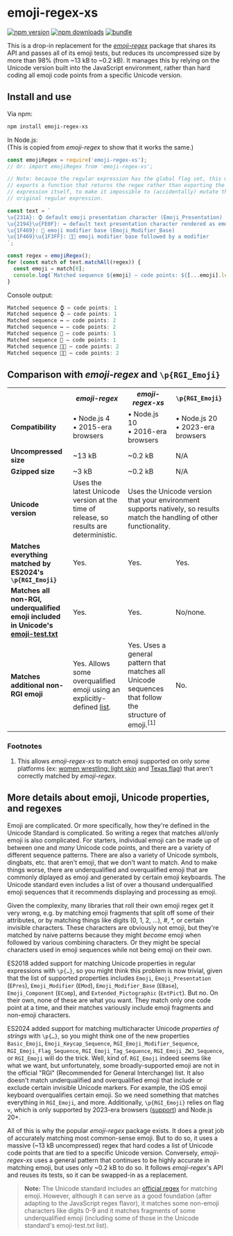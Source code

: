# emoji-regex-xs

[![npm version][npm-version-src]][npm-version-href]
[![npm downloads][npm-downloads-src]][npm-downloads-href]
[![bundle][bundle-src]][bundle-href]

This is a drop-in replacement for the [*emoji-regex*](https://github.com/mathiasbynens/emoji-regex) package that shares its API and passes all of its emoji tests, but reduces its uncompressed size by more than 98% (from ~13 kB to ~0.2 kB). It manages this by relying on the Unicode version built into the JavaScript environment, rather than hard coding all emoji code points from a specific Unicode version.

## Install and use

Via npm:

```sh
npm install emoji-regex-xs
```

In Node.js:<br>
(This is copied from *emoji-regex* to show that it works the same.)

```js
const emojiRegex = require('emoji-regex-xs');
// Or: import emojiRegex from 'emoji-regex-xs';

// Note: because the regular expression has the global flag set, this module
// exports a function that returns the regex rather than exporting the regular
// expression itself, to make it impossible to (accidentally) mutate the
// original regular expression.

const text = `
\u{231A}: ⌚ default emoji presentation character (Emoji_Presentation)
\u{2194}\u{FE0F}: ↔️ default text presentation character rendered as emoji
\u{1F469}: 👩 emoji modifier base (Emoji_Modifier_Base)
\u{1F469}\u{1F3FF}: 👩🏿 emoji modifier base followed by a modifier
`;

const regex = emojiRegex();
for (const match of text.matchAll(regex)) {
  const emoji = match[0];
  console.log(`Matched sequence ${emoji} — code points: ${[...emoji].length}`);
}
```

Console output:

```js
Matched sequence ⌚ — code points: 1
Matched sequence ⌚ — code points: 1
Matched sequence ↔️ — code points: 2
Matched sequence ↔️ — code points: 2
Matched sequence 👩 — code points: 1
Matched sequence 👩 — code points: 1
Matched sequence 👩🏿 — code points: 2
Matched sequence 👩🏿 — code points: 2
```

## Comparison with *emoji-regex* and `\p{RGI_Emoji}`

<table>
  <tr>
    <th></th>
    <th><i>emoji-regex</i></th>
    <th><i>emoji-regex-xs</i></th>
    <th><code>\p{RGI_Emoji}</code></th>
  </tr>
  <tr>
    <td><b>Compatibility</b></td>
    <td>• Node.js 4 <br> • 2015-era browsers</td>
    <td>• Node.js 10 <br> • 2016-era browsers</td>
    <td>• Node.js 20 <br> • 2023-era browsers</td>
  </tr>
  <tr>
    <td><b>Uncompressed size</b></td>
    <td>~13 kB</td>
    <td>~0.2 kB</td>
    <td>N/A</td>
  </tr>
  <tr>
    <td><b>Gzipped size</b></td>
    <td>~3 kB</td>
    <td>~0.2 kB</td>
    <td>N/A</td>
  </tr>
  <tr>
    <td><b>Unicode version</b></td>
    <td>Uses the latest Unicode version at the time of release, so results are deterministic.</td>
    <td colspan="2">Uses the Unicode version that your environment supports natively, so results match the handling of other functionality.</td>
  </tr>
  <tr>
    <td><b>Matches everything matched by ES2024's <code>\p{RGI_Emoji}</code></b></td>
    <td>Yes.</td>
    <td>Yes.</td>
    <td>Yes.</td>
  </tr>
  <tr>
    <td><b>Matches all non-RGI, underqualified emoji included in Unicode's <a href="https://unicode.org/Public/emoji/latest/emoji-test.txt">emoji-test.txt</a></b></td>
    <td>Yes.</td>
    <td>Yes.</td>
    <td>No/none.</td>
  </tr>
  <tr>
    <td><b>Matches additional non-RGI emoji</b></td>
    <td>Yes. Allows some overqualified emoji using an explicitly-defined <a href="https://github.com/mathiasbynens/emoji-test-regex-pattern/blob/main/script/get-sequences.js">list</a>.</td>
    <td>Yes. Uses a general pattern that matches all Unicode sequences that follow the structure of emoji.<sup>[1]</sup></td>
    <td>No.</td>
  </tr>
</table>

### Footnotes

1. This allows *emoji-regex-xs* to match emoji supported on only some platforms (ex: [women wrestling: light skin](https://emojipedia.org/women-wrestling-light-skin-tone#designs) and [Texas flag](https://emojipedia.org/flag-for-texas-ustx#designs)) that aren't correctly matched by <i>emoji-regex</i>.

## More details about emoji, Unicode properties, and regexes

Emoji are complicated. Or more specifically, how they're defined in the Unicode Standard is complicated. So writing a regex that matches all/only emoji is also complicated. For starters, individual emoji can be made up of between one and *many* Unicode code points, and there are a variety of different sequence patterns. There are also a variety of Unicode symbols, dingbats, etc. that aren't emoji, that we don't want to match. And to make things worse, there are underqualified and overqualified emoji that are commonly diplayed as emoji and generated by certain emoji keyboards. The Unicode standard even includes a list of over a thousand underqualified emoji sequences that it recommends displaying and processing as emoji.

Given the complexity, many libraries that roll their own emoji regex get it very wrong, e.g. by matching emoji fragments that split off some of their attributes, or by matching things like digits (0, 1, 2, …), #, \*, or certain invisible characters. These characters are obviously not emoji, but they're matched by naive patterns because they might *become* emoji when followed by various combining characters. Or they might be special characters used in emoji sequences while not being emoji on their own.

ES2018 added support for matching Unicode properties in regular expressions with `\p{…}`, so you might think this problem is now trivial, given that the list of supported properties includes `Emoji`, `Emoji_Presentation` (`EPres`), `Emoji_Modifier` (`EMod`), `Emoji_Modifier_Base` (`EBase`), `Emoji_Component` (`EComp`), and `Extended_Pictographic` (`ExtPict`). But no. On their own, none of these are what you want. They match only one code point at a time, and their matches variously include emoji fragments and non-emoji characters.

ES2024 added support for matching multicharacter Unicode *properties of strings* with `\p{…}`, so you might think one of the new properties `Basic_Emoji`, `Emoji_Keycap_Sequence`, `RGI_Emoji_Modifier_Sequence`, `RGI_Emoji_Flag_Sequence`, `RGI_Emoji_Tag_Sequence`, `RGI_Emoji_ZWJ_Sequence`, or `RGI_Emoji` will do the trick. Well, kind of. `RGI_Emoji` indeed seems like what we want, but unfortunately, some broadly-supported emoji are not in the official "RGI" (Recommended for General Interchange) list. It also doesn't match underqualified and overqualified emoji that include or exclude certain invisible Unicode markers. For example, the iOS emoji keyboard overqualifies certain emoji. So we need something that matches everything in `RGI_Emoji`, and more. Additionally, `\p{RGI_Emoji}` relies on flag `v`, which is only supported by 2023-era browsers ([support](https://caniuse.com/mdn-javascript_builtins_regexp_unicodesets)) and Node.js 20+.

All of this is why the popular *emoji-regex* package exists. It does a great job of accurately matching most common-sense emoji. But to do so, it uses a massive (~13 kB uncompressed) regex that hard codes a list of Unicode code points that are tied to a specific Unicode version. Conversely, *emoji-regex-xs* uses a general pattern that continues to be highly accurate in matching emoji, but uses only ~0.2 kB to do so. It follows *emoji-regex*'s API and reuses its tests, so it can be swapped-in as a replacement.

> **Note:** The Unicode standard includes an [official regex](https://www.unicode.org/reports/tr51/#EBNF_and_Regex) for matching emoji. However, although it can serve as a good foundation (after adapting to the JavaScript regex flavor), it matches some non-emoji characters like digits 0-9 and it matches fragments of some underqualified emoji (including some of those in the Unicode standard's emoji-test.txt list).

<!-- Badges -->

[npm-version-src]: https://img.shields.io/npm/v/emoji-regex-xs?color=78C372
[npm-version-href]: https://npmjs.com/package/emoji-regex-xs
[npm-downloads-src]: https://img.shields.io/npm/dm/emoji-regex-xs?color=78C372
[npm-downloads-href]: https://npmjs.com/package/emoji-regex-xs
[bundle-src]: https://img.shields.io/bundlejs/size/emoji-regex-xs?color=78C372&label=minzip
[bundle-href]: https://bundlejs.com/?q=emoji-regex-xs&treeshake=[*]
